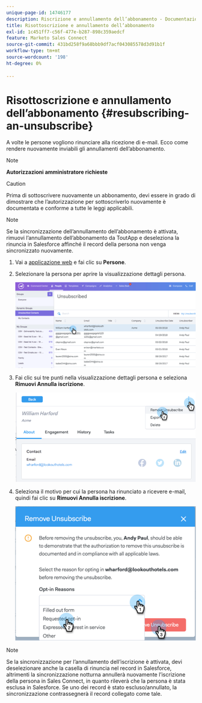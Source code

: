 ```yaml
---
unique-page-id: 14746177
description: Riscrizione e annullamento dell’abbonamento - Documentazione di Marketo - Documentazione del prodotto
title: Risottoscrizione e annullamento dell’abbonamento
exl-id: 1c451ff7-c56f-477e-b287-898c359aedcf
feature: Marketo Sales Connect
source-git-commit: 431bd258f9a68bbb9df7acf043085578d3d91b1f
workflow-type: tm+mt
source-wordcount: '198'
ht-degree: 0%

---
```


# Risottoscrizione e annullamento dell’abbonamento {#resubscribing-an-unsubscribe}

A volte le persone vogliono rinunciare alla ricezione di e-mail. Ecco come rendere nuovamente inviabili gli annullamenti dell’abbonamento.

>[!NOTE]
>
>**Autorizzazioni amministratore richieste**

>[!CAUTION]
>
>Prima di sottoscrivere nuovamente un abbonamento, devi essere in grado di dimostrare che l’autorizzazione per sottoscriverlo nuovamente è documentata e conforme a tutte le leggi applicabili.

>[!NOTE]
>
>Se la sincronizzazione dell’annullamento dell’abbonamento è attivata, rimuovi l’annullamento dell’abbonamento da ToutApp e deseleziona la rinuncia in Salesforce affinché il record della persona non venga sincronizzato nuovamente.

1. Vai a [applicazione web](https://toutapp.com/login) e fai clic su **Persone**.

1. Selezionare la persona per aprire la visualizzazione dettagli persona.

   ![](assets/two.png)

1. Fai clic sui tre punti nella visualizzazione dettagli persona e seleziona **Rimuovi Annulla iscrizione**.

   ![](assets/three.png)

1. Seleziona il motivo per cui la persona ha rinunciato a ricevere e-mail, quindi fai clic su **Rimuovi Annulla iscrizione**.

   ![](assets/four.png)

>[!NOTE]
>
>Se la sincronizzazione per l’annullamento dell’iscrizione è attivata, devi deselezionare anche la casella di rinuncia nel record in Salesforce, altrimenti la sincronizzazione notturna annullerà nuovamente l’iscrizione della persona in Sales Connect, in quanto rileverà che la persona è stata esclusa in Salesforce. Se uno dei record è stato escluso/annullato, la sincronizzazione contrassegnerà il record collegato come tale.
